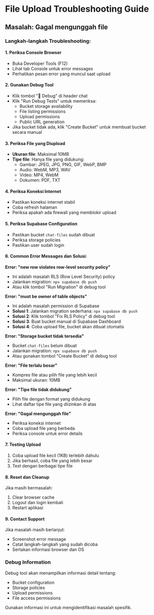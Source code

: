 # File Upload Troubleshooting Guide

## Masalah: Gagal mengunggah file

### Langkah-langkah Troubleshooting:

#### 1. Periksa Console Browser
- Buka Developer Tools (F12)
- Lihat tab Console untuk error messages
- Perhatikan pesan error yang muncul saat upload

#### 2. Gunakan Debug Tool
- Klik tombol "🔧 Debug" di header chat
- Klik "Run Debug Tests" untuk memeriksa:
  - Bucket storage availability
  - File listing permissions
  - Upload permissions
  - Public URL generation
- Jika bucket tidak ada, klik "Create Bucket" untuk membuat bucket secara manual

#### 3. Periksa File yang Diupload
- **Ukuran file**: Maksimal 10MB
- **Tipe file**: Hanya file yang didukung:
  - Gambar: JPEG, JPG, PNG, GIF, WebP, BMP
  - Audio: WebM, MP3, WAV
  - Video: MP4, WebM
  - Dokumen: PDF, TXT

#### 4. Periksa Koneksi Internet
- Pastikan koneksi internet stabil
- Coba refresh halaman
- Periksa apakah ada firewall yang memblokir upload

#### 5. Periksa Supabase Configuration
- Pastikan bucket `chat-files` sudah dibuat
- Periksa storage policies
- Pastikan user sudah login

#### 6. Common Error Messages dan Solusi:

**Error: "new row violates row-level security policy"**
- Ini adalah masalah RLS (Row Level Security) policy
- Jalankan migration: `npx supabase db push`
- Atau klik tombol "Run Migration" di debug tool

**Error: "must be owner of table objects"**
- Ini adalah masalah permission di Supabase
- **Solusi 1**: Jalankan migration sederhana: `npx supabase db push`
- **Solusi 2**: Klik tombol "Fix RLS Policy" di debug tool
- **Solusi 3**: Buat bucket manual di Supabase Dashboard
- **Solusi 4**: Coba upload file, bucket akan dibuat otomatis

**Error: "Storage bucket tidak tersedia"**
- Bucket `chat-files` belum dibuat
- Jalankan migration: `npx supabase db push`
- Atau gunakan tombol "Create Bucket" di debug tool

**Error: "File terlalu besar"**
- Kompres file atau pilih file yang lebih kecil
- Maksimal ukuran: 10MB

**Error: "Tipe file tidak didukung"**
- Pilih file dengan format yang didukung
- Lihat daftar tipe file yang diizinkan di atas

**Error: "Gagal mengunggah file"**
- Periksa koneksi internet
- Coba upload file yang berbeda
- Periksa console untuk error details

#### 7. Testing Upload
1. Coba upload file kecil (1KB) terlebih dahulu
2. Jika berhasil, coba file yang lebih besar
3. Test dengan berbagai tipe file

#### 8. Reset dan Cleanup
Jika masih bermasalah:
1. Clear browser cache
2. Logout dan login kembali
3. Restart aplikasi

#### 9. Contact Support
Jika masalah masih berlanjut:
- Screenshot error message
- Catat langkah-langkah yang sudah dicoba
- Sertakan informasi browser dan OS

### Debug Information
Debug tool akan menampilkan informasi detail tentang:
- Bucket configuration
- Storage policies
- Upload permissions
- File access permissions

Gunakan informasi ini untuk mengidentifikasi masalah spesifik. 